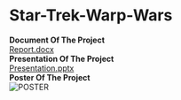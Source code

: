 # Star-Trek-Warp-Wars
<b>Document Of The Project</b> </br>
[Report.docx](https://github.com/IEmreOzkayaI/Star-Trek-Warp-Wars/files/10855019/Report.docx) </br>
<b>Presentation Of The Project</b> </br>
[Presentation.pptx](https://github.com/IEmreOzkayaI/Star-Trek-Warp-Wars/files/10855021/Presentation.pptx) </br>
<b>Poster Of The Project</b> </br>
![POSTER](https://user-images.githubusercontent.com/72611040/221988506-6007ca13-ed4c-44f6-8e78-436f315e45c7.png)


